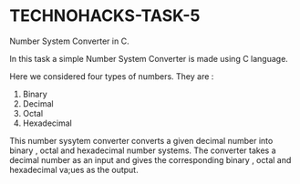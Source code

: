 # TECHNOHACKS-TASK-5

Number System Converter in C.

In this task a simple Number System Converter is made using C language.

Here we considered four types of numbers. They are :
1. Binary
2. Decimal
3. Octal
4. Hexadecimal

This number sysytem converter converts a given decimal number into binary , octal and hexadecimal number systems.
The converter takes a decimal number as an input and gives the corresponding binary , octal and hexadecimal va;ues as the output.
